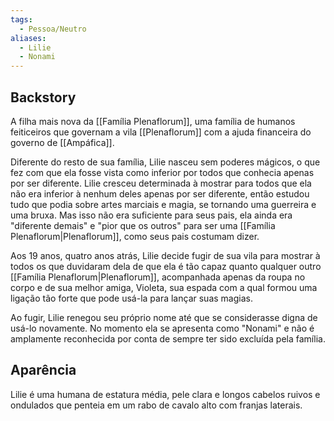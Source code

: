 ```yaml
---
tags:
  - Pessoa/Neutro
aliases:
  - Lilie
  - Nonami
---
```

## Backstory
A filha mais nova da [[Família Plenaflorum]], uma família de humanos feiticeiros que governam a vila [[Plenaflorum]] com a ajuda financeira do governo de [[Ampáfica]].

Diferente do resto de sua família, Lilie nasceu sem poderes mágicos, o que fez com que ela fosse vista como inferior por todos que conhecia apenas por ser diferente. Lilie cresceu determinada à mostrar para todos que ela não era inferior à nenhum deles apenas por ser diferente, então estudou tudo que podia sobre artes marciais e magia, se tornando uma guerreira e uma bruxa. Mas isso não era suficiente para seus pais, ela ainda era "diferente demais" e "pior que os outros" para ser uma [[Família Plenaflorum|Plenaflorum]], como seus pais costumam dizer.

Aos 19 anos, quatro anos atrás, Lilie decide fugir de sua vila para mostrar à todos os que duvidaram dela de que ela é tão capaz quanto qualquer outro [[Família Plenaflorum|Plenaflorum]], acompanhada apenas da roupa no corpo e de sua melhor amiga, Violeta, sua espada com a qual formou uma ligação tão forte que pode usá-la para lançar suas magias.

Ao fugir, Lilie renegou seu próprio nome até que se considerasse digna de usá-lo novamente. No momento ela se apresenta como "Nonami" e não é amplamente reconhecida por conta de sempre ter sido excluída pela família.
<!-- No name -> Noname -> Nonami :) -->

## Aparência
Lilie é uma humana de estatura média, pele clara e longos cabelos ruivos e ondulados que penteia em um rabo de cavalo alto com franjas laterais.
